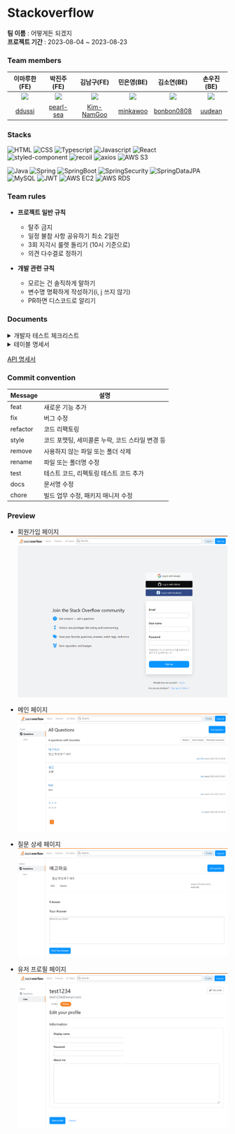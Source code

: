# Stackoverflow

**팀 이름** : 어떻게든 되겠지  
**프로젝트 기간** : 2023-08-04 ~ 2023-08-23

### Team members

| 이마루한(FE) | 박진주(FE) | 김남구(FE) | 민은영(BE) | 김소연(BE) | 손우진(BE) |
:----: | :----: | :----: | :----: | :----: | :----: |
| <img src="https://codeit-images.s3.ap-northeast-2.amazonaws.com/images/631fe801a470e661c7810b5a/IMG_1357.jpg_k2RPEh" width="50px"> | <img src="http://drive.google.com/uc?export=view&id=1WT_EC-LQhFNLTNtNUAMJ0iORwnOcwy75" width="50px"> | <img src="https://search.pstatic.net/common/?src=http%3A%2F%2Fblogfiles.naver.net%2FMjAyMTExMzBfNzUg%2FMDAxNjM4MjM4ODQ4OTQx.HWS5ujsSRbmBnzNrao1wkQ-_V5oF1O7QJxULvAn62kEg.ZJMktGei7dgeZTaZBhDBT94wUUXG2TPgMd1TbNMXaPgg.JPEG.wngks3466%2Foutput_1970433707.jpg&type=a340" width="50px"/> |  <img src="https://i.pinimg.com/550x/5d/90/1f/5d901f30a1ee270123e19b1404165113.jpg" width="50px"> | <img src="https://encrypted-tbn0.gstatic.com/images?q=tbn:ANd9GcSJjn9jBX04zWYgCK6czH0Ah2OlfjSIyM9gDg&usqp=CAU" width="50px"> | <img src="https://user-images.githubusercontent.com/124488292/259011121-a796ff9f-3334-434e-8bff-abf4e3a69bcb.png" width="50px">  |
|[ddussi](https://github.com/ddussi) | [pearl-sea](https://github.com/pearl-sea) | [Kim-NamGoo](https://github.com/Kim-NamGoo) | [minkawoo](https://github.com/minkawoo) | [bonbon0808](https://github.com/bonbon0808) | [uudean](https://github.com/uudean) |

### Stacks

![HTML](https://img.shields.io/badge/html-E34F26?style=for-the-badge&logo=html5&logoColor=white)
![CSS](https://img.shields.io/badge/css-1572B6?style=for-the-badge&logo=css3&logoColor=white)
![Typescript](https://img.shields.io/badge/TypeScript-3178C6?style=for-the-badge&logo=typescript&logoColor=white)
![Javascript](https://img.shields.io/badge/Javascript-F7DF1E?style=for-the-badge&logo=javascript&logoColor=black)
![React](https://img.shields.io/badge/react-444444?style=for-the-badge&logo=react)  
![styled-component](https://img.shields.io/badge/Styledcomponent-DB7093?style=for-the-badge&logo=styled-components&logoColor=white)
![recoil](https://img.shields.io/badge/recoil-3578E5?style=for-the-badge&logo=recoil&logoColor=white) 
![axios](https://img.shields.io/badge/axios-8b00ff?style=for-the-badge&logo=axios&logoColor=white)
![AWS S3](https://camo.githubusercontent.com/41e508fe6d07151c0dff60f1b97b031022fd5a1b40d7c148bcbf7613a6622006/68747470733a2f2f696d672e736869656c64732e696f2f62616467652f416d617a6f6e25323053332d3631444146423f7374796c653d666f722d7468652d6261646765266c6f676f3d616d617a6f6e5333266c6f676f436f6c6f723d7768697465)

![Java](https://img.shields.io/badge/JAVA-E46F36?style=for-the-badge&logo=java&logoColor=white)
![Spring](https://img.shields.io/badge/Spring-6DB33F?style=for-the-badge&logo=Spring&logoColor=white)
![SpringBoot](https://img.shields.io/badge/SpringBoot-6DB33F?style=for-the-badge&logo=Spring&logoColor=white)
![SpringSecurity](https://img.shields.io/badge/Spring%20Security-6DB33F?style=for-the-badge&logo=springsecurity&logoColor=white)
![SpringDataJPA](https://camo.githubusercontent.com/4d6c95cabfe6a0d618dcff22c328585f9bfb282e6e9dd185fb2217892fe1d1c4/68747470733a2f2f696d672e736869656c64732e696f2f62616467652f537072696e67253230446174612532304a50412d3644423333463f7374796c653d666f722d7468652d6261646765266c6f676f3d6c6971756962617365266c6f676f436f6c6f723d7768697465)
![MySQL](https://shields.io/badge/MySQL-lightgrey?logo=mysql&style=for-the-badge&logoColor=white)
![JWT](https://img.shields.io/badge/JWT-149545?style=for-the-badge&logo=JWT&logoColor=white)
![AWS EC2](https://camo.githubusercontent.com/68b2f772975e242a6650f0c57a38782ee26d921ab75a882f6ecf63e149e3f283/68747470733a2f2f696d672e736869656c64732e696f2f62616467652f416d617a6f6e2532304543322d4646393930303f7374796c653d666f722d7468652d6261646765266c6f676f3d616d617a6f6e454332266c6f676f436f6c6f723d7768697465)
![AWS RDS](https://camo.githubusercontent.com/b9f446cd9087af30e40a1f79a4a99927480ba70ac0cb3ecbbd180a1ca27f0db8/68747470733a2f2f696d672e736869656c64732e696f2f62616467652f416d617a6f6e2532305244532d3532374646463f7374796c653d666f722d7468652d6261646765266c6f676f3d616d617a6f6e524453266c6f676f436f6c6f723d7768697465)

### Team rules
* **프로젝트 일반 규칙**
  - 탈주 금지
  - 일정 불참 사항 공유하기 최소 2일전
  - 3회 지각시 룰렛 돌리기 (10시 기준으로)
  - 의견 다수결로 정하기  

* **개발 관련 규칙**
  - 모르는 건 솔직하게 말하기
  - 변수명 명확하게 작성하기(i, j 쓰지 않기)
  - PR하면 디스코드로 알리기

### Documents
<details>
<summary>개발자 테스트 체크리스트</summary>
<div markdown="1">
패스율 : 88%

| No | 카테고리 | 요구 사항 | 설명 | 결과 | 비고 |
| --- | --- | --- | --- | --- | --- |
| 1 | 회원가입 | 회원 가입 | 회원 가입 시 사용자가 입력한 정보가 데이터베이스에 저장되며 이때 패스워드는 암호화되어야 합니다. | O |  |
| 2 | 회원가입 | 로그인 | 이메일 형식의 아이디와 패스워드를 직접 입력합니다. | O |  |
| 3 | 회원가입 | 로그아웃 | 로그인 된 사용자는 로그아웃할 수 있습니다. | O |  |
| 4 | 회원가입 | 회원 정보 표시 | 사용자 이름을 확인 할 수 있는 프로필 화면을 제공합니다. | O |  |
| 5 | 회원가입 | 회원 정보 수정 | 본인 정보 중 이메일을 제외한 나머지 정보는 수정이 가능합니다 | O |  |
| 6 | QnA | 질문 조회 | 질문 글 원문과 답변 내용을 노출합니다. | O |  |
| 7 | QnA | 질문 등록 | 로그인 한 사람만 질문을 작성할 수 있습니다.<br>질문에는 제목, 내용이 들어가고 해당 유저의 닉네임이 표시됩니다. | O |  |
| 8 | QnA | 질문 수정 | 질문 글을 작성한 사람만 수정 가능합니다. | O |  |
| 9 | QnA | 질문 삭제 | 질문 글을 작성한 사람만 삭제 가능합니다. | O |  |
| 10 | QnA | 질문 리스트 | 각 항목에 제목, 작성자, 작성 시간을 노출합니다. | O |  |
| 11 | QnA | 리스트 조회 순서 변경 | 최신순, 조회순, 최근 답변 달린 순으로 리스트 조회 순서를 변경할 수 있습니다. | X |  |
| 12 | QnA | 답변 등록 | 로그인 한 사람만 질문을 작성할 수 있습니다.<br>답변에는 내용과 해당 유저의 닉네임이 표시됩니다.| O |  |
| 13 | QnA | 답변 수정 | 답변을 작성한 사람만 수정 가능합니다. | O |  |
| 14 | QnA | 답변 삭제 | 답변을 작성한 사람만 삭제 가능합니다. | O |  |
| 15 | QnA | 답변 리스트 | 상세 페이지 질문 영역 바로 아래에서 모든 답변을 리스트 형태로 확인 할 수 있습니다. | O |  |
| 16 | QnA | 답변 채택 | 질문 게시자는 답변 중 마음에 드는 답변을 1개 채택할 수 있으며 채택된 답변은 하이라이트로 표시하여 일반 답변과 구분합니다. | X |  |
| 17 | QnA | paginaiton | 질문리스트에 paginaiton 적용합니다. | O |  |
</div>
</details>

<details>
<summary>테이블 명세서</summary>
<div markdown="2">

| 데이터 베이스 명 | stackoverflow | 테이블 명 | Member |
| --- | --- | --- | --- |
| 요구사항 ID | USER_01, USER_02,
USER_03, USER_04,
USER_05 | 테이블 설명 | 회원 가입을 통한 로그인 대상 관리 및 회원 정보 조회, 수정 |

| 컬럼 ID | 타입 및 길이 | Not null | PK | FK | 엔티티 매핑 |
| --- | --- | --- | --- | --- | --- |
| member_id | BIGINT | Y | Y |  |  |
| password | VARCHAR(10) | Y |  |  |  |
| name | VARCHAR | Y |  |  |  |
| email | VARCHAR | Y |  |  |  |
| role | VARCHAR | Y |  |  |  |
| createdAt | TIMESTAMP | Y |  |  |  |
| modifiedAt | TIMESTAMP | Y |  |  |  |

| 데이터 베이스 명 | stackoverflow | 테이블 명 | Question |
| --- | --- | --- | --- |
| 요구사항 ID | QUESTION_01, QUESTION_02,
QUESTION_03, QUESTION_04,
QUESTION_05,
QUESTION_06 | 테이블 설명 | 질문 CRUD, 리스트 조회  |

| 컬럼 ID | 타입 및 길이 | Not null | PK | FK | 엔티티 매핑 |
| --- | --- | --- | --- | --- | --- |
| question_id | BIGINT | Y | Y |  |  |
| title | VARCHAR | Y |  |  |  |
| content | TEXT | Y |  |  |  |
| createdAt | TIMESTAMP | Y |  |  |  |
| modifiedAt | TIMESTAMP | Y |  |  |  |
| member_id | BIGINT | Y |  | Y | OneToMany |

| 데이터 베이스 명 | stackoverflow | 테이블 명 | Answer |
| --- | --- | --- | --- |
| 요구사항 ID | ANSWER_01, ANSWER_02,
ANSWER_03, ANSWER_04,
ANSWER_05, | 테이블 설명 | 답변 CRUD, 베스트 답변 채택  |

| 컬럼 ID | 타입 및 길이 | Not null | PK | FK | 엔티티 매핑 |
| --- | --- | --- | --- | --- | --- |
| answer_id | BIGINT | Y | Y |  |  |
| content | VARCHAR | Y |  |  |  |
| createdAt | TIMESTAMP | Y |  |  |  |
| modifiedAt | TIMESTAMP | Y |  |  |  |
| member_id | BIGINT | Y |  | Y | OneToMany |
| question_id | BIGINT | Y |  | Y | OneToMany |
</div>
</details>

[API 명세서](https://documenter.getpostman.com/view/27566939/2s9Y5R1ksN)


### Commit convention

| Message  | 설명                                            |
| -------- | ----------------------------------------------- |
| feat     | 새로운 기능 추가                                |
| fix      | 버그 수정                                       |
| refactor | 코드 리팩토링                                   |
| style    | 코드 포맷팅, 세미콜론 누락, 코드 스타일 변경 등 |
| remove   | 사용하지 않는 파일 또는 폴더 삭제               |
| rename   | 파일 또는 폴더명 수정                           |
| test     | 테스트 코드, 리펙토링 테스트 코드 추가          |
| docs     | 문서명 수정                                     |
| chore    | 빌드 업무 수정, 패키지 매니저 수정              |

### Preview
* 회원가입 페이지  
![signup](./demo_img/4.png)

* 메인 페이지  
![question_list](./demo_img/1.png)

* 질문 상세 페이지
![question_detail](./demo_img/3.png)

* 유저 프로필 페이지  
![user_profile](./demo_img/2.png)
